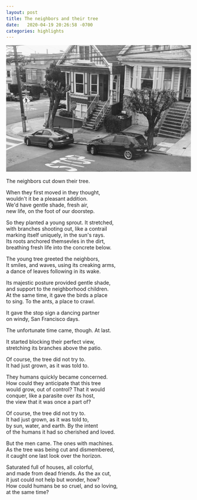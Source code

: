 ```yaml
---
layout: post
title: The neighbors and their tree
date:   2020-04-19 20:26:58 -0700
categories: highlights
---
```

![truncated trees in the neighborhood](https://raw.githubusercontent.com/svvchen/nervxious/gh-pages/assets/images/tree.jpg)

The neighbors cut down their tree.   

When they first moved in they thought,  
wouldn't it be a pleasant addition.  
We'd have gentle shade, fresh air,  
new life, on the foot of our doorstep.  

So they planted a young sprout. It stretched,   
with branches shooting out, like a contrail   
marking itself uniquely, in the sun's rays.   
Its roots anchored themsevles in the dirt,  
breathing fresh life into the concrete below.  

The young tree greeted the neighbors,  
It smiles, and waves, using its creaking arms,  
a dance of leaves following in its wake.  

Its majestic posture provided gentle shade,  
and support to the neighborhood children.  
At the same time, it gave the birds a place  
to sing. To the ants, a place to crawl.  

It gave the stop sign a dancing partner  
on windy, San Francisco days.  

The unfortunate time came, though. At last.  

It started blocking their perfect view,  
stretching its branches above the patio.   

Of course, the tree did not try to.  
It had just grown, as it was told to.  

They humans quickly became concerned.  
How could they anticipate that this tree  
would grow, out of control? That it would  
conquer, like a parasite over its host,  
the view that it was once a part of?  

Of course, the tree did not try to.  
It had just grown, as it was told to,  
by sun, water, and earth. By the intent  
of the humans it had so cherished and loved.  

But the men came. The ones with machines.  
As the tree was being cut and dismembered,  
it caught one last look over the horizon.  

Saturated full of houses, all colorful,  
and made from dead friends. As the ax cut,  
it just could not help but wonder, how?  
How could humans be so cruel, and so loving,  
at the same time?
